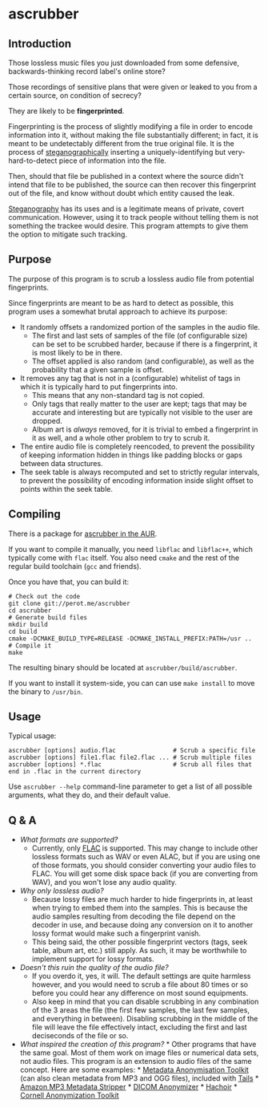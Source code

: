 ascrubber
=========

Introduction
------------

Those lossless music files you just downloaded from some defensive, backwards-thinking record label's online store?

Those recordings of sensitive plans that were given or leaked to you from a certain source, on condition of secrecy?

They are likely to be **fingerprinted**.

Fingerprinting is the process of slightly modifying a file in order to encode information into it, without making the file substantially different; in fact, it is meant to be undetectably different from the true original file. It is the process of [steganographically][Steganography] inserting a uniquely-identifying but very-hard-to-detect piece of information into the file.

Then, should that file be published in a context where the source didn't intend that file to be published, the source can then recover this fingerprint out of the file, and know without doubt which entity caused the leak.

[Steganography] has its uses and is a legitimate means of private, covert communication. However, using it to track people without telling them is not something the trackee would desire. This program attempts to give them the option to mitigate such tracking.

Purpose
-------

The purpose of this program is to scrub a lossless audio file from potential fingerprints.

Since fingerprints are meant to be as hard to detect as possible, this program uses a somewhat brutal approach to achieve its purpose:

* It randomly offsets a randomized portion of the samples in the audio file.
    * The first and last sets of samples of the file (of configurable size) can be set to be scrubbed harder, because if there is a fingerprint, it is most likely to be in there.
    * The offset applied is also random (and configurable), as well as the probability that a given sample is offset.
* It removes any tag that is not in a (configurable) whitelist of tags in which it is typically hard to put fingerprints into.
    * This means that any non-standard tag is not copied.
    * Only tags that really matter to the user are kept; tags that may be accurate and interesting but are typically not visible to the user are dropped.
    * Album art is *always* removed, for it is trivial to embed a fingerprint in it as well, and a whole other problem to try to scrub it.
* The entire audio file is completely reencoded, to prevent the possibility of keeping information hidden in things like padding blocks or gaps between data structures.
* The seek table is always recomputed and set to strictly regular intervals, to prevent the possibility of encoding information inside slight offset to points within the seek table.

Compiling
---------

There is a package for [ascrubber in the AUR].

If you want to compile it manually, you need `libflac` and `libflac++`, which typically come with `flac` itself. You also need `cmake` and the rest of the regular build toolchain (`gcc` and friends).

Once you have that, you can build it:

    # Check out the code
    git clone git://perot.me/ascrubber
    cd ascrubber
    # Generate build files
    mkdir build
    cd build
    cmake -DCMAKE_BUILD_TYPE=RELEASE -DCMAKE_INSTALL_PREFIX:PATH=/usr ..
    # Compile it
    make

The resulting binary should be located at `ascrubber/build/ascrubber`.

If you want to install it system-side, you can can use `make install` to move the binary to `/usr/bin`.

Usage
-----

Typical usage:

    ascrubber [options] audio.flac                # Scrub a specific file
    ascrubber [options] file1.flac file2.flac ... # Scrub multiple files
    ascrubber [options] *.flac                    # Scrub all files that end in .flac in the current directory

Use `ascrubber --help` command-line parameter to get a list of all possible arguments, what they do, and their default value.

Q & A
-----

* *What formats are supported?*
    * Currently, only [FLAC] is supported. This may change to include other lossless formats such as WAV or even ALAC, but if you are using one of those formats, you should consider converting your audio files to FLAC. You will get some disk space back (if you are converting from WAV), and you won't lose any audio quality.
* *Why only lossless audio?*
    * Because lossy files are much harder to hide fingerprints in, at least when trying to embed them into the samples. This is because the audio samples resulting from decoding the file depend on the decoder in use, and because doing any conversion on it to another lossy format would make such a fingerprint vanish.
    * This being said, the other possible fingerprint vectors (tags, seek table, album art, etc.) still apply. As such, it may be worthwhile to implement support for lossy formats.
* *Doesn't this ruin the quality of the audio file?*
    * If you overdo it, yes, it will. The default settings are quite harmless however, and you would need to scrub a file about 80 times or so before you could hear any difference on most sound equipments.
    * Also keep in mind that you can disable scrubbing in any combination of the 3 areas the file (the first few samples, the last few samples, and everything in between). Disabling scrubbing in the middle of the file will leave the file effectively intact, excluding the first and last deciseconds of the file or so.
* *What inspired the creation of this program?*
      * Other programs that have the same goal. Most of them work on image files or numerical data sets, not audio files. This program is an extension to audio files of the same concept. Here are some examples:
          * [Metadata Anonymisation Toolkit][Metadata Anonymisation Toolkit] (can also clean metadata from MP3 and OGG files), included with [Tails]
          * [Amazon MP3 Metadata Stripper]
          * [DICOM Anonymizer]
          * [Hachoir]
          * [Cornell Anonymization Toolkit]

[Steganography]: https://en.wikipedia.org/wiki/Steganography
[ascrubber in the AUR]: https://aur.archlinux.org/packages/ascrubber-git
[FLAC]: http://flac.sourceforge.net/
[Metadata Anonymisation Toolkit]: https://gitweb.torproject.org/user/jvoisin/mat.git
[Tails]: https://tails.boum.org/
[Amazon MP3 Metadata Stripper]: https://github.com/amp3strip/amp3strip
[DICOM Anonymizer]: http://sourceforge.net/projects/dicomanonymizer/
[Hachoir]: https://bitbucket.org/haypo/hachoir/wiki/Home
[Cornell Anonymization Toolkit]: http://sourceforge.net/projects/anony-toolkit/
